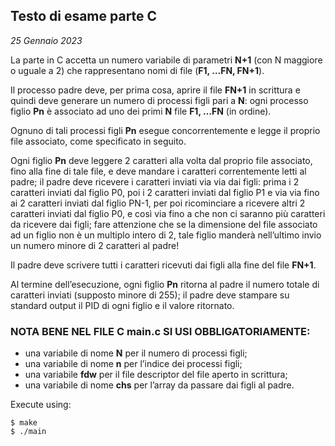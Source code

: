 ## Testo di esame parte C
*25 Gennaio 2023*

La parte in C accetta un numero variabile di parametri **N+1** (con N maggiore o uguale a 2) che rappresentano nomi di file (**F1, …FN, FN+1**).

Il processo padre deve, per prima cosa, aprire il file **FN+1** in scrittura e quindi deve generare un numero di processi figli pari a **N**: ogni processo figlio **Pn** è associato ad uno dei primi **N** file **F1, …FN** (in ordine).

Ognuno di tali processi figli **Pn** esegue concorrentemente e legge il proprio file associato, come specificato in seguito.

Ogni figlio **Pn** deve leggere 2 caratteri alla volta dal proprio file associato, fino alla fine di tale file, e deve mandare i caratteri correntemente letti al padre; il padre deve ricevere i caratteri inviati via via dai figli: prima i 2 caratteri inviati dal figlio P0, poi i 2 caratteri inviati dal figlio P1 e via via fino ai 2 caratteri inviati dal figlio PN-1, per poi ricominciare a ricevere altri 2 caratteri inviati dal figlio P0, e così via fino a che non ci saranno più caratteri da ricevere dai figli; fare attenzione che se la dimensione del file associato ad un figlio non è un multiplo intero di 2, tale figlio manderà nell’ultimo invio un numero minore di 2 caratteri al padre!

Il padre deve scrivere tutti i caratteri ricevuti dai figli alla fine del file **FN+1**.

Al termine dell’esecuzione, ogni figlio **Pn** ritorna al padre il numero totale di caratteri inviati (supposto minore di 255); il
padre deve stampare su standard output il PID di ogni figlio e il valore ritornato.

### NOTA BENE NEL FILE C main.c SI USI OBBLIGATORIAMENTE:
- una variabile di nome **N** per il numero di processi figli;
- una variabile di nome **n** per l’indice dei processi figli;
- una variabile **fdw** per il file descriptor del file aperto in scrittura;
- una variabile di nome **chs** per l’array da passare dai figli al padre.

Execute using:
```console
$ make
$ ./main 
```
